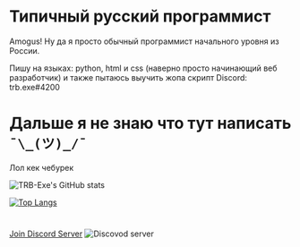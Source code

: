 # Типичный русский программист
Amogus! 
Ну да я просто обычный программист начального уровня из России.

Пишу на языках: python, html и css (наверно просто начинающий веб разработчик) и также пытаюсь выучить жопа скрипт
Discord: trb.exe#4200
# Дальше я не знаю что тут написать `¯\_(ツ)_/¯`
Лол кек чебурек


![TRB-Exe's GitHub stats](https://github-readme-stats.vercel.app/api?username=TRB-Exe&theme=vue-dark&show_icons=true)

[![Top Langs](https://github-readme-stats.vercel.app/api/top-langs/?username=TRB-Exe&layout=compact&theme=vue-dark)](https://github.com/anuraghazra/github-readme-stats)


# 
[Join Discord Server](http://whiteless-community.ga)
![Discovod server](https://media.discordapp.net/attachments/877243020624396308/880905589134331944/20210827_230348.png)


